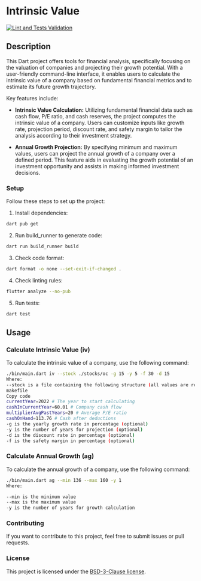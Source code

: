 # Intrinsic Value
[![Lint and Tests Validation](https://github.com/Appjetive/intrinsic_value/actions/workflows/lint-tests-check.yml/badge.svg)](https://github.com/Appjetive/intrinsic_value/actions/workflows/lint-tests-check.yml)

## Description

This Dart project offers tools for financial analysis, specifically focusing on the valuation of companies and projecting their growth potential. With a user-friendly command-line interface, it enables users to calculate the intrinsic value of a company based on fundamental financial metrics and to estimate its future growth trajectory.

Key features include:

- **Intrinsic Value Calculation:** Utilizing fundamental financial data such as cash flow, P/E ratio, and cash reserves, the project computes the intrinsic value of a company. Users can customize inputs like growth rate, projection period, discount rate, and safety margin to tailor the analysis according to their investment strategy.

- **Annual Growth Projection:** By specifying minimum and maximum values, users can project the annual growth of a company over a defined period. This feature aids in evaluating the growth potential of an investment opportunity and assists in making informed investment decisions.


### Setup

Follow these steps to set up the project:

1. Install dependencies:
```bash
dart pub get
```

2. Run build_runner to generate code:
```bash
dart run build_runner build
```

3. Check code format:
```bash
dart format -o none --set-exit-if-changed .
```

4. Check linting rules:
```bash
flutter analyze --no-pub
```

5. Run tests:
```bash
dart test
```


## Usage

### Calculate Intrinsic Value (iv)

To calculate the intrinsic value of a company, use the following command:

```bash
./bin/main.dart iv --stock ./stocks/oc -g 15 -y 5 -f 30 -d 15
Where:
--stock is a file containing the following structure (all values are required):
makefile
Copy code
currentYear=2022 # The year to start calculating
cashInCurrentYear=60.01 # Company cash flow
multiplierAvgPastYears=20 # Average P/E ratio
cashOnHand=113.76 # Cash after deductions
-g is the yearly growth rate in percentage (optional)
-y is the number of years for projection (optional)
-d is the discount rate in percentage (optional)
-f is the safety margin in percentage (optional)
```

### Calculate Annual Growth (ag)

To calculate the annual growth of a company, use the following command:

```bash
./bin/main.dart ag --min 136 --max 160 -y 1
Where:

--min is the minimum value
--max is the maximum value
-y is the number of years for growth calculation
```


### Contributing
If you want to contribute to this project, feel free to submit issues or pull requests.

### License
This project is licensed under the [BSD-3-Clause license](https://github.com/Appjetive/intrinsic_value/blob/main/LICENSE).
